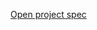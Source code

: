 [Open project spec](https://rawcdn.githack.com/paulruziskey/cpp-level-one/0422e5220abe8e77301a112b12e691ff78021339/module_nine/project_two/project_two_number_guesser.html)
